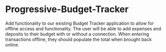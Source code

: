 # Progressive-Budget-Tracker
 Add functionality to our existing Budget Tracker application to allow for offline access and functionality.  The user will be able to add expenses and deposits to their budget with or without a connection. When entering transactions offline, they should populate the total when brought back online.
